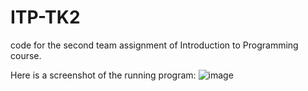# ITP-TK2
code for the second team assignment of Introduction to Programming course.

Here is a screenshot of the running program:
![image](https://user-images.githubusercontent.com/43128792/208251138-072a0af3-1bf4-425c-a398-07b0105d4ff5.png)
